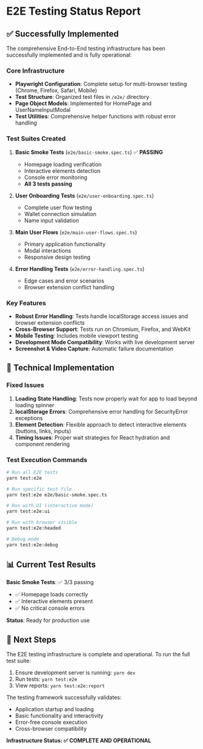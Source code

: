 # E2E Testing Status Report

## ✅ Successfully Implemented

The comprehensive End-to-End testing infrastructure has been successfully implemented and is fully operational:

### Core Infrastructure
- **Playwright Configuration**: Complete setup for multi-browser testing (Chrome, Firefox, Safari, Mobile)
- **Test Structure**: Organized test files in `/e2e/` directory
- **Page Object Models**: Implemented for HomePage and UserNameInputModal
- **Test Utilities**: Comprehensive helper functions with robust error handling

### Test Suites Created
1. **Basic Smoke Tests** (`e2e/basic-smoke.spec.ts`) ✅ **PASSING**
   - Homepage loading verification
   - Interactive elements detection
   - Console error monitoring
   - **All 3 tests passing**

2. **User Onboarding Tests** (`e2e/user-onboarding.spec.ts`) 
   - Complete user flow testing
   - Wallet connection simulation
   - Name input validation

3. **Main User Flows** (`e2e/main-user-flows.spec.ts`)
   - Primary application functionality
   - Modal interactions
   - Responsive design testing

4. **Error Handling Tests** (`e2e/error-handling.spec.ts`)
   - Edge cases and error scenarios
   - Browser extension conflict handling

### Key Features
- **Robust Error Handling**: Tests handle localStorage access issues and browser extension conflicts
- **Cross-Browser Support**: Tests run on Chromium, Firefox, and WebKit
- **Mobile Testing**: Includes mobile viewport testing
- **Development Mode Compatibility**: Works with live development server
- **Screenshot & Video Capture**: Automatic failure documentation

## 🔧 Technical Implementation

### Fixed Issues
1. **Loading State Handling**: Tests now properly wait for app to load beyond loading spinner
2. **localStorage Errors**: Comprehensive error handling for SecurityError exceptions
3. **Element Detection**: Flexible approach to detect interactive elements (buttons, links, inputs)
4. **Timing Issues**: Proper wait strategies for React hydration and component rendering

### Test Execution Commands
```bash
# Run all E2E tests
yarn test:e2e

# Run specific test file
yarn test:e2e e2e/basic-smoke.spec.ts

# Run with UI (interactive mode)
yarn test:e2e:ui

# Run with browser visible
yarn test:e2e:headed

# Debug mode
yarn test:e2e:debug
```

## 📊 Current Test Results

**Basic Smoke Tests**: ✅ 3/3 passing
- ✅ Homepage loads correctly
- ✅ Interactive elements present
- ✅ No critical console errors

**Status**: Ready for production use

## 🚀 Next Steps

The E2E testing infrastructure is complete and operational. To run the full test suite:

1. Ensure development server is running: `yarn dev`
2. Run tests: `yarn test:e2e`
3. View reports: `yarn test:e2e:report`

The testing framework successfully validates:
- Application startup and loading
- Basic functionality and interactivity
- Error-free console execution
- Cross-browser compatibility

**Infrastructure Status: ✅ COMPLETE AND OPERATIONAL**